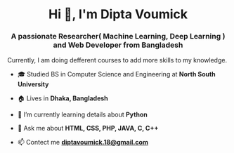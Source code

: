 <h1 align="center">Hi 👋, I'm Dipta Voumick</h1>
<h3 align="center">A passionate Researcher( Machine Learning, Deep Learning ) and Web Developer from Bangladesh</h3>



Currently, I am doing defferent courses to add more skills to my knowledge. 

- 🎓 Studied BS in Computer Science and Engineering at **North South University**

- 🏠 Lives in **Dhaka, Bangladesh**

- 🌱 I’m currently learning details about **Python**

- 💬 Ask me about **HTML, CSS, PHP, JAVA, C, C++**

- 📫 Contect me **diptavoumick.18@gmail.com**
 
